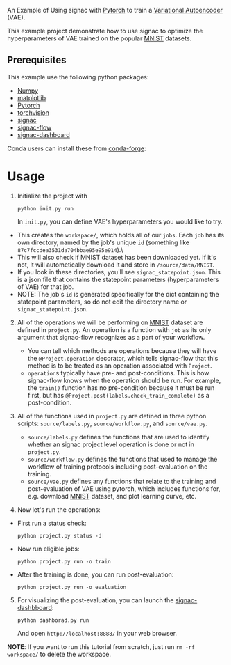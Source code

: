 An Example of Using signac with [Pytorch] to train a [Variational Autoencoder] (VAE).

This example project demonstrate how to use signac to optimize the hyperparameters of VAE trained on the popular [MNIST] datasets.

[Variational Autoencoder]: https://arxiv.org/pdf/1312.6114.pdf
[Pytorch]: https://pytorch.org/
[MNIST]: https://pytorch.org/vision/main/generated/torchvision.datasets.MNIST.html

## Prerequisites

This example use the following python packages:

* [Numpy](https://github.com/numpy/numpy)
* [matplotlib](https://github.com/matplotlib/matplotlib)
* [Pytorch](https://github.com/pytorch/pytorch)
* [torchvision](https://github.com/pytorch/vision)
* [signac](https://github.com/glotzerlab/signac)
* [signac-flow](https://github.com/glotzerlab/signac-flow)
* [signac-dashboard](https://github.com/glotzerlab/signac-dashboard)

Conda users can install these from [conda-forge](https://conda-forge.org/):

# Usage

1. Initialize the project with

    ```
    python init.py run
    ```
    
    In `init.py`, you can define VAE's hyperparameters you would like to try.
    
- This creates the `workspace/`, which holds all of our `jobs`. Each `job` has its own directory, named by the job's unique `id` (something like `87c7fccdea3531da704bbae95e95e914`).\
- This will also check if MNIST dataset has been downloaded yet. If it's not, it will autometically download it and store in `/source/data/MNIST`.
- If you look in these directories, you'll see `signac_statepoint.json`. This is a json file that contains the statepoint parameters (hyperparameters of VAE) for that job.
- NOTE: The job's `id` is generated specifically for the dict containing the statepoint parameters, so do not edit the directory name or `signac_statepoint.json`.

2. All of the operations we will be performing on [MNIST] dataset are defined in `project.py`. An operation is a function with `job` as its only argument that signac-flow recognizes as a part of your workflow.
    - You can tell which methods are operations because they will have the `@Project.operation` decorator, which tells signac-flow that this method is to be treated as an operation associated with `Project`.
    - `operation`s typically have pre- and post-conditions. This is how signac-flow knows when the operation should be run. For example, the `train()` function has no pre-condition because it must be run first, but has `@Project.post(labels.check_train_complete)` as a post-condition.
   
3. All of the functions used in `project.py` are defined in three python scripts: `source/labels.py`, `source/workflow.py`, and `source/vae.py`.
    - `source/labels.py` defines the functions that are used to identify whether an signac project level operation is done or not in `project.py`.
    - `source/workflow.py` defines the functions that used to manage the workflow of training protocols including post-evaluation on the training.
    - `source/vae.py` defines any functions that relate to the training and post-evaluation of VAE using pytorch, which includes functions for, e.g. download [MNIST] dataset, and plot learning curve, etc.

4. Now let's run the operations:

- First run a status check:

    ```
    python project.py status -d
    ```

- Now run eligible jobs:

    ```
    python project.py run -o train
    ```

- After the training is done, you can run post-evaluation:

    ```
    python project.py run -o evaluation
    ```

5. For visualizing the post-evaluation, you can launch the [signac-dashbboard](https://github.com/glotzerlab/signac-dashboard):

    ```
    python dashborad.py run
    ```
    
    And open `http://localhost:8888/` in your web browser. 

**NOTE**: If you want to run this tutorial from scratch, just run `rm -rf workspace/` to delete the workspace.
